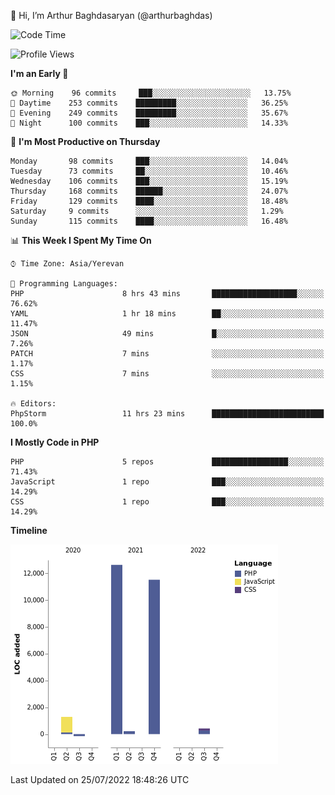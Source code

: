👋 Hi, I’m Arthur Baghdasaryan (@arthurbaghdas)


<!--START_SECTION:waka-->
![Code Time](http://img.shields.io/badge/Code%20Time-0%20secs-blue)

![Profile Views](http://img.shields.io/badge/Profile%20Views-0-blue)

**I'm an Early 🐤** 

```text
🌞 Morning    96 commits     ███░░░░░░░░░░░░░░░░░░░░░░   13.75% 
🌆 Daytime    253 commits    █████████░░░░░░░░░░░░░░░░   36.25% 
🌃 Evening    249 commits    █████████░░░░░░░░░░░░░░░░   35.67% 
🌙 Night      100 commits    ███░░░░░░░░░░░░░░░░░░░░░░   14.33%

```
📅 **I'm Most Productive on Thursday** 

```text
Monday       98 commits     ███░░░░░░░░░░░░░░░░░░░░░░   14.04% 
Tuesday      73 commits     ██░░░░░░░░░░░░░░░░░░░░░░░   10.46% 
Wednesday    106 commits    ███░░░░░░░░░░░░░░░░░░░░░░   15.19% 
Thursday     168 commits    ██████░░░░░░░░░░░░░░░░░░░   24.07% 
Friday       129 commits    ████░░░░░░░░░░░░░░░░░░░░░   18.48% 
Saturday     9 commits      ░░░░░░░░░░░░░░░░░░░░░░░░░   1.29% 
Sunday       115 commits    ████░░░░░░░░░░░░░░░░░░░░░   16.48%

```


📊 **This Week I Spent My Time On** 

```text
⌚︎ Time Zone: Asia/Yerevan

💬 Programming Languages: 
PHP                      8 hrs 43 mins       ███████████████████░░░░░░   76.62% 
YAML                     1 hr 18 mins        ██░░░░░░░░░░░░░░░░░░░░░░░   11.47% 
JSON                     49 mins             █░░░░░░░░░░░░░░░░░░░░░░░░   7.26% 
PATCH                    7 mins              ░░░░░░░░░░░░░░░░░░░░░░░░░   1.17% 
CSS                      7 mins              ░░░░░░░░░░░░░░░░░░░░░░░░░   1.15%

🔥 Editors: 
PhpStorm                 11 hrs 23 mins      █████████████████████████   100.0%

```

**I Mostly Code in PHP** 

```text
PHP                      5 repos             █████████████████░░░░░░░░   71.43% 
JavaScript               1 repo              ███░░░░░░░░░░░░░░░░░░░░░░   14.29% 
CSS                      1 repo              ███░░░░░░░░░░░░░░░░░░░░░░   14.29%

```


**Timeline**

![Chart not found](https://raw.githubusercontent.com/arthurbaghdas/arthurbaghdas/main/charts/bar_graph.png) 


 Last Updated on 25/07/2022 18:48:26 UTC
<!--END_SECTION:waka-->
